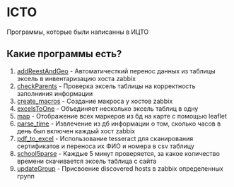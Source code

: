 # ICTO
Программы, которые были написанны в ИЦТО
## Какие программы есть?
1. [addReestAndGeo](https://github.com/OXYCRiNGE/ICTO/tree/addReestAndGeo) - Автоматичесткий перенос данных из таблицы эксель в инвентаризацию хоста zabbix
2. [checkParents](https://github.com/OXYCRiNGE/ICTO/tree/checkParents) - Проверка эксель таблицы на корректность заполниния информации
3. [create_macros](https://github.com/OXYCRiNGE/ICTO/tree/create_macros) - Создание макроса у хостов zabbix
4. [excelsToOne](https://github.com/OXYCRiNGE/ICTO/tree/excelsToOne) - Объединяет несколько эксель таблиц в одну
5. [map](https://github.com/OXYCRiNGE/ICTO/tree/map) - Отображение всех маркеров из бд на карте с помощью leaflet
6. [parse_time](https://github.com/OXYCRiNGE/ICTO/tree/parse_time) - Извлечение из дб информации о том, сколько часов в день был включен каждый хост zabbix
7. [pdf_to_excel](https://github.com/OXYCRiNGE/ICTO/tree/pdf_to_excel) - Использование tesseract для сканирования сертификатов и переноса их ФИО и номера в csv таблицу
8. [school5parse](https://github.com/OXYCRiNGE/ICTO/tree/school5parse) - Каждые 5 минут проверяется, за какое количество времени скачивается эксель таблица с сайта
9. [updateGroup](https://github.com/OXYCRiNGE/ICTO/tree/updateGroup) - Присвоение discovered hosts в zabbix определенных групп
